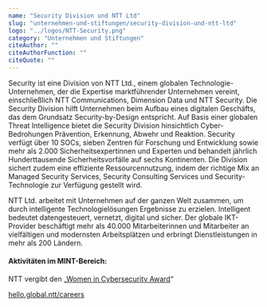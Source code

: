 ```yaml
---
name: "Security Division und NTT Ltd"
slug: "unternehmen-und-stiftungen/security-division-und-ntt-ltd"
logo: "../logos/NTT-Security.png"
category: "Unternehmen und Stiftungen"
citeAuthor: ""
citeAuthorFunction: ""
citeQuote: ""
---
```


Security ist eine Division von NTT Ltd., einem globalen Technologie-Unternehmen, der die Expertise marktführender Unternehmen vereint, einschließlich NTT Communications, Dimension Data und NTT Security. Die Security Division hilft Unternehmen beim Aufbau eines digitalen Geschäfts, das dem Grundsatz Security-by-Design entspricht. Auf Basis einer globalen Threat Intelligence bietet die Security Division hinsichtlich Cyber-Bedrohungen Prävention, Erkennung, Abwehr und Reaktion. Security verfügt über 10 SOCs, sieben Zentren für Forschung und Entwicklung sowie mehr als 2.000 Sicherheitsexpertinnen und Experten und behandelt jährlich Hunderttausende Sicherheitsvorfälle auf sechs Kontinenten. Die Division sichert zudem eine effiziente Ressourcennutzung, indem der richtige Mix an Managed Security Services, Security Consulting Services und Security-Technologie zur Verfügung gestellt wird.

NTT Ltd. arbeitet mit Unternehmen auf der ganzen Welt zusammen, um durch intelligente Technologielösungen Ergebnisse zu erzielen. Intelligent bedeutet datengesteuert, vernetzt, digital und sicher. Der globale IKT-Provider beschäftigt mehr als 40.000 Mitarbeiterinnen und Mitarbeiter an vielfältigen und modernsten Arbeitsplätzen und erbringt Dienstleistungen in mehr als 200 Ländern.

#### Aktivitäten im MINT-Bereich:

NTT vergibt den „[Women in Cybersecurity Award](https://women-in-cybersecurity-awards.com/)“

[hello.global.ntt/careers](https://hello.global.ntt/en-us/careers)
